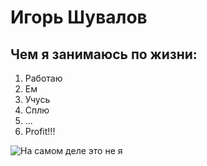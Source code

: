 # Игорь Шувалов

## Чем я занимаюсь по жизни:

1. Работаю
2. Ем
3. Учусь
4. Сплю
5. ...
6. Profit!!!

![На самом деле это не я](https://memepedia.ru/wp-content/uploads/2016/03/large_p19d7nh1hm1i37tnuim11ebqo5c1.jpg)

